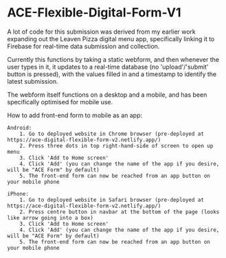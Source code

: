 # ACE-Flexible-Digital-Form-V1
 
A lot of code for this submission was derived from my earlier work expanding out the Leaven Pizza digital menu app, specifically linking it to Firebase for real-time data submission and collection.

Currently this functions by taking a static webform, and then whenever the user types in it, it updates to a real-time database (no 'upload'/'submit' button is pressed), with the values filled in and a timestamp to identify the latest submission.

The webform itself functions on a desktop and a mobile, and has been specifically optimised for mobile use.



How to add front-end form to mobile as an app:

    Android:
        1. Go to deployed website in Chrome browser (pre-deployed at https://ace-digital-flexible-form-v2.netlify.app/)
        2. Press three dots in top right-hand-side of screen to open up menu
        3. Click 'Add to Home screen'
        4. Click 'Add' (you can change the name of the app if you desire, will be "ACE Form" by default)
        5. The front-end form can now be reached from an app button on your mobile phone

    iPhone:
        1. Go to deployed website in Safari browser (pre-deployed at https://ace-digital-flexible-form-v2.netlify.app/)
        2. Press centre button in navbar at the bottom of the page (looks like arrow going into a box)
        3. Click 'Add to Home screen'
        4. Click 'Add' (you can change the name of the app if you desire, will be "ACE Form" by default)
        5. The front-end form can now be reached from an app button on your mobile phone